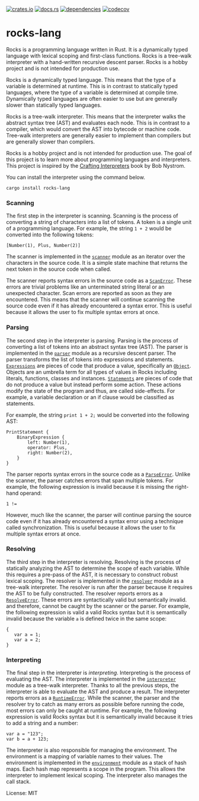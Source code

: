 [![crates.io](https://img.shields.io/crates/v/rocks-lang)](https://crates.io/crates/rocks-lang)
[![docs.rs](https://img.shields.io/docsrs/rocks-lang)](https://docs.rs/rocks-lang/latest)
[![dependencies](https://deps.rs/repo/github/boranseckin/rocks/status.svg)](https://deps.rs/repo/github/boranseckin/rocks)
[![codecov](https://codecov.io/github/boranseckin/rocks/branch/main/graph/badge.svg?token=4wG6W8L1v3)](https://codecov.io/github/boranseckin/rocks)

# rocks-lang

Rocks is a programming language written in Rust. It is a dynamically typed language with
lexical scoping and first-class functions. Rocks is a tree-walk interpreter with a hand-written
recursive descent parser. Rocks is a hobby project and is not intended for production use.

Rocks is a dynamically typed language. This means that the type of a variable is determined at
runtime. This is in contrast to statically typed languages, where the type of a variable is
determined at compile time. Dynamically typed languages are often easier to use but are
generally slower than statically typed languages.

Rocks is a tree-walk interpreter. This means that the interpreter walks the abstract syntax tree
(AST) and evaluates each node. This is in contrast to a compiler, which would convert the AST
into bytecode or machine code. Tree-walk interpreters are generally easier to implement than
compilers but are generally slower than compilers.

Rocks is a hobby project and is not intended for production use. The goal of this project is to
learn more about programming languages and interpreters. This project is inspired by the
[Crafting Interpreters](https://craftinginterpreters.com/) book by Bob Nystrom.

You can install the interpreter using the command below.
```
cargo install rocks-lang
```

### Scanning
The first step in the interpreter is scanning. Scanning is the process of converting a string of
characters into a list of tokens. A token is a single unit of a programming language. For
example, the string `1 + 2` would be converted into the following tokens:
```
[Number(1), Plus, Number(2)]
```
The scanner is implemented in the [`scanner`](src/scanner.rs) module as an iterator over the characters
in the source code. It is a simple state machine that returns the next token in the source code
when called.

The scanner reports syntax errors in the source code as a [`ScanError`](src/error.rs).
These errors are trivial problems like an unterminated string literal or an unexpected character.
Scan errors are reported as soon as they are encountered. This means that the scanner will
continue scanning the source code even if it has already encountered a syntax error. This is
useful because it allows the user to fix multiple syntax errors at once.

### Parsing
The second step in the interpreter is parsing. Parsing is the process of converting a list of
tokens into an abstract syntax tree (AST). The parser is implemented in the [`parser`](src/parser.rs)
module as a recursive descent parser. The parser transforms the list of tokens into expressions
and statements. [`Expressions`](src/expr.rs) are pieces of code that produce a value, specifically an
[`Object`](src/object.rs). Objects are an umbrella term for all types of values in Rocks
including literals, functions, classes and instances. [`Statements`](src/stmt.rs) are pieces of code
that do not produce a value but instead perform some action. These actions modify the state of the
program and thus, are called side-effects. For example, a variable declaration or an if clause
would be classified as statements.

For example, the string `print 1 + 2;` would be converted into the following AST:
```
PrintStatement {
    BinaryExpression {
        left: Number(1),
        operator: Plus,
        right: Number(2),
    }
}
```
The parser reports syntax errors in the source code as a [`ParseError`](src/error.rs).
Unlike the scanner, the parser catches errors that span multiple tokens. For example, the
following expression is invalid because it is missing the right-hand operand:
```
1 !=
```
However, much like the scanner, the parser will continue parsing the source code even if it
has already encountered a syntax error using a technique called synchronization. This is useful
because it allows the user to fix multiple syntax errors at once.

### Resolving
The third step in the interpreter is resolving. Resolving is the process of statically analyzing
the AST to determine the scope of each variable. While this requires a pre-pass of the AST, it
is necessary to construct robust lexical scoping. The resolver is implemented in the
[`resolver`](src/resolver.rs) module as a tree-walk interpreter. The resolver is run after the parser
because it requires the AST to be fully constructed. The resolver reports errors as a
[`ResolveError`](src/error.rs). These errors are syntactically valid but semantically invalid.
and therefore, cannot be caught by the scanner or the parser. For example, the following expression
is valid a valid Rocks syntax but it is semantically invalid because the variable `a` is defined
twice in the same scope:
```
{
   var a = 1;
   var a = 2;
}
```

### Interpreting
The final step in the interpreter is _interpreting_. Interpreting is the process of evaluating the
AST. The interpreter is implemented in the [`interpreter`](src/interpreter.rs) module as a tree-walk
interpreter. Thanks to all the previous steps, the interpreter is able to evaluate the AST and produce
a result. The interpreter reports errors as a [`RuntimeError`](src/error.rs). While the
scanner, the parser and the resolver try to catch as many errors as possible before running the
code, most errors can only be caught at runtime. For example, the following expression is valid
Rocks syntax but it is semantically invalid because it tries to add a string and a number:
```
var a = "123";
var b = a + 123;
```
The interpreter is also responsible for managing the environment. The environment is a mapping of
variable names to their values. The environment is implemented in the [`environment`](src/environment.rs)
module as a stack of hash maps. Each hash map represents a scope in the program. This allows the
interpreter to implement lexical scoping. The interpreter also manages the call stack.

License: MIT
